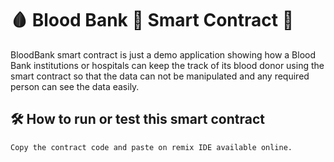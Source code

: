# 🩸 Blood Bank 🏦  Smart Contract 📜
BloodBank smart contract is just a demo application showing how a Blood Bank institutions or hospitals  can keep the track of its blood donor using the smart contract so that the data can not be manipulated and any required person can see the data easily.


## 🛠 How to run or test this smart contract
    Copy the contract code and paste on remix IDE available online.